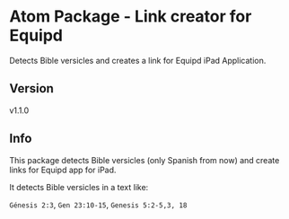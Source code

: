 # Atom Package - Link creator for Equipd

Detects Bible versicles and creates a link for Equipd iPad Application.

## Version

v1.1.0

## Info

This package detects Bible versicles (only Spanish from now) and create links for Equipd app for iPad.

It detects Bible versicles in a text like:

`Génesis 2:3`, `Gen 23:10-15`, `Genesis 5:2-5,3, 18`

